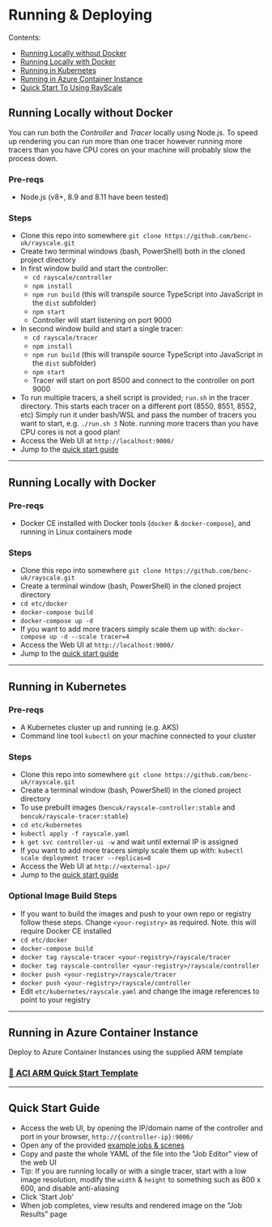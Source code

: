 # Running & Deploying 

Contents:
- [Running Locally without Docker](#running-locally-without-docker)
- [Running Locally with Docker](#running-locally-with-docker)
- [Running in Kubernetes](#running-in-kubernetes)
- [Running in Azure Container Instance](#running-in-azure-container-instance)
- [Quick Start To Using RayScale](#quick-start-guide)

## Running Locally without Docker
You can run both the *Controller* and *Tracer* locally using Node.js. To speed up rendering you can run more than one tracer however running more tracers than you have CPU cores on your machine will probably slow the process down.

### Pre-reqs
- Node.js (v8+, 8.9 and 8.11 have been tested)

### Steps
- Clone this repo into somewhere `git clone https://github.com/benc-uk/rayscale.git`
- Create two terminal windows (bash, PowerShell) both in the cloned project directory
- In first window build and start the controller:
  - `cd rayscale/controller`
  - `npm install`
  - `npm run build` (this will transpile source TypeScript into JavaScript in the `dist` subfolder)
  - `npm start`
  - Controller will start listening on port 9000
- In second window build and start a single tracer:
  - `cd rayscale/tracer`
  - `npm install`
  - `npm run build` (this will transpile source TypeScript into JavaScript in the `dist` subfolder)
  - `npm start`
  - Tracer will start on port 8500 and connect to the controller on port 9000
- To run multiple tracers, a shell script is provided; `run.sh` in the tracer directory. This starts each tracer on a different port (8550, 8551, 8552, etc) Simply run it under bash/WSL and pass the number of tracers you want to start, e.g. `./run.sh 3` Note. running more tracers than you have CPU cores is not a good plan!
- Access the Web UI at `http://localhost:9000/`
- Jump to the [quick start guide](#quick-start-guide)

---

## Running Locally with Docker

### Pre-reqs
- Docker CE installed with Docker tools (`docker` & `docker-compose`), and running in Linux containers mode

### Steps
- Clone this repo into somewhere `git clone https://github.com/benc-uk/rayscale.git`
- Create a terminal window (bash, PowerShell) in the cloned project directory
- `cd etc/docker`
- `docker-compose build`
- `docker-compose up -d`
- If you want to add more tracers simply scale them up with: `docker-compose up -d --scale tracer=4`
- Access the Web UI at `http://localhost:9000/`
- Jump to the [quick start guide](#quick-start-guide)

---

## Running in Kubernetes

### Pre-reqs
- A Kubernetes cluster up and running (e.g. AKS)
- Command line tool `kubectl` on your machine connected to your cluster

### Steps
- Clone this repo into somewhere `git clone https://github.com/benc-uk/rayscale.git`
- Create a terminal window (bash, PowerShell) in the cloned project directory
- To use prebuilt images (`bencuk/rayscale-controller:stable` and `bencuk/rayscale-tracer:stable`)
- `cd etc/kubernetes`
- `kubectl apply -f rayscale.yaml`
- `k get svc controller-ui -w` and wait until external IP is assigned
- If you want to add more tracers simply scale them up with: `kubectl scale deployment tracer --replicas=8`
- Access the Web UI at `http://<external-ip>/`
- Jump to the [quick start guide](#quick-start-guide)

### Optional Image Build Steps
- If you want to build the images and push to your own repo or registry follow these steps. Change `<your-registry>` as required. Note. this will require Docker CE installed
- `cd etc/docker`
- `docker-compose build`
- `docker tag rayscale-tracer <your-registry>/rayscale/tracer`
- `docker tag rayscale-controller <your-registry>/rayscale/controller`
- `docker push <your-registry>/rayscale/tracer`
- `docker push <your-registry>/rayscale/controller`
- Edit `etc/kubernetes/rayscale.yaml` and change the image references to point to your registry

---

## Running in Azure Container Instance
Deploy to Azure Container Instances using the supplied ARM template
### [📘 ACI ARM Quick Start Template](../etc/aci-template/)

---

## Quick Start Guide
- Access the web UI, by opening the IP/domain name of the controller and port in your browser, `http://{controller-ip}:9000/`
- Open any of the provided [example jobs & scenes](../examples/jobs) 
- Copy and paste the whole YAML of the file into the "Job Editor" view of the web UI
- Tip: If you are running locally or with a single tracer, start with a low image resolution, modify the `width` & `height` to something such as 800 x 600, and disable anti-aliasing
- Click 'Start Job'
- When job completes, view results and rendered image on the "Job Results" page 
